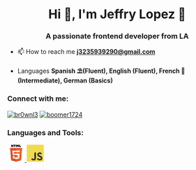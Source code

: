 <h1 align="center">Hi 👋, I'm Jeffry Lopez 🦇</h1>
<h3 align="center">A passionate frontend developer from LA</h3>

- 📫 How to reach me **j3235939290@gmail.com**

- Languages **Spanish ⛱️(Fluent), English (Fluent), French 🗼 (Intermediate), German (Basics)**

<h3 align="left">Connect with me:</h3>
<p align="left">
<a href="https://instagram.com/br0wnl3" target="blank"><img align="center" src="https://raw.githubusercontent.com/rahuldkjain/github-profile-readme-generator/master/src/images/icons/Social/instagram.svg" alt="br0wnl3" height="30" width="40" /></a>
<a href="https://discord.gg/boomer1724" target="blank"><img align="center" src="https://raw.githubusercontent.com/rahuldkjain/github-profile-readme-generator/master/src/images/icons/Social/discord.svg" alt="boomer1724" height="30" width="40" /></a>
</p>

<h3 align="left">Languages and Tools:</h3>
<p align="left"> <a href="https://www.w3.org/html/" target="_blank" rel="noreferrer"> <img src="https://raw.githubusercontent.com/devicons/devicon/master/icons/html5/html5-original-wordmark.svg" alt="html5" width="40" height="40"/> </a> <a href="https://developer.mozilla.org/en-US/docs/Web/JavaScript" target="_blank" rel="noreferrer"> <img src="https://raw.githubusercontent.com/devicons/devicon/master/icons/javascript/javascript-original.svg" alt="javascript" width="40" height="40"/> </a> </p>
